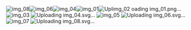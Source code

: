 ![img_08](https://github.com/user-attachments/assets/3a1d6ed2-f49b-4b2f-a2f0-d44e654b1146)![img_06](https://github.com/user-attachments/assets/83a92d66-f6c4-4ea7-b9b5-7091361e8116)![img_04](https://github.com/user-attachments/assets/238bfc9d-77b6-4ca7-92c2-b324a7b32517)![img_01](https://github.com/user-attachments/assets/adbd771f-2f11-4600-9900-505ebc38824e)![Upl<svg xmlns="http://www.w3.org/2000/svg" xmlns:xlink="http://www.w3.org/1999/xlink" id="body_1" preserveAspectRatio="xMinYMin meet" viewBox="0 0 1365 768"><defs><clipPath id="1"><path id="" clip-rule="evenodd" transform="matrix(1 0 0 1 0 0)" d="M0 576L0 0L0 0L1024.56 0L1024.56 0L1024.56 576L1024.56 576L0 576z" /></clipPath></defs><g transform="matrix(1.333333 0 0 1.333333 0 0)"><g clip-path="url(#1)"><g transform="matrix(0.24 0 0 0.24 0 0)"><g transform="matrix(1 0 0 1 0 0)"><image x="0" y="0" xlink:href="img_01.png" width="4269" height="2400" /></g></g></g></g></svg>![img_02](https://github.com/user-attachments/assets/b9fb5be1-ef0a-4123-8dfa-3fa25f178484)
oading img_01.png…]()
![img_03](https://github.com/user-attachments/assets/a35c4993-875b-4c9c-a265-dc7970b67557)
![U<svg xmlns="http://www.w3.org/2000/svg" xmlns:xlink="http://www.w3.org/1999/xlink" id="body_2" preserveAspectRatio="xMinYMin meet" viewBox="0 0 1365 768"><defs><clipPath id="1"><path id="" clip-rule="evenodd" transform="matrix(1 0 0 1 0 0)" d="M0 576L0 0L0 0L1024.56 0L1024.56 0L1024.56 576L1024.56 576L0 576z" /></clipPath></defs><g transform="matrix(1.333333 0 0 1.333333 0 0)"><g clip-path="url(#1)"><g transform="matrix(0.24 0 0 0.24 0 0)"><g transform="matrix(1 0 0 1 0 0)"><image x="0" y="0" xlink:href="img_03.png" width="4269" height="2400" /></g></g></g></g></svg>ploading img_04.svg…]()
![img_05](https://github.com/user-attachments/assets/c16a300c-fc6a-4f7f-a6d1-15cedc69eb23)
![Uplo<svg xmlns="http://www.w3.org/2000/svg" xmlns:xlink="http://www.w3.org/1999/xlink" id="body_3" preserveAspectRatio="xMinYMin meet" viewBox="0 0 1365 768"><defs><clipPath id="1"><path id="" clip-rule="evenodd" transform="matrix(1 0 0 1 0 0)" d="M0 576L0 0L0 0L1024.56 0L1024.56 0L1024.56 576L1024.56 576L0 576z" /></clipPath></defs><g transform="matrix(1.333333 0 0 1.333333 0 0)"><g clip-path="url(#1)"><g transform="matrix(0.24 0 0 0.24 0 0)"><g transform="matrix(1 0 0 1 0 0)"><image x="0" y="0" xlink:href="img_05.png" width="4269" height="2400" /></g></g></g></g></svg>ading img_06.svg…]()
![img_07](https://github.com/user-attachments/assets/8454f6e4-c456-45cb-b7a0-4280dccdd160)
![Upload<svg xmlns="http://www.w3.org/2000/svg" xmlns:xlink="http://www.w3.org/1999/xlink" id="body_4" preserveAspectRatio="xMinYMin meet" viewBox="0 0 1365 768"><defs><clipPath id="1"><path id="" clip-rule="evenodd" transform="matrix(1 0 0 1 0 0)" d="M0 576L0 0L0 0L1024.56 0L1024.56 0L1024.56 576L1024.56 576L0 576z" /></clipPath></defs><g transform="matrix(1.333333 0 0 1.333333 0 0)"><g clip-path="url(#1)"><g transform="matrix(0.24 0 0 0.24 0 0)"><g transform="matrix(1 0 0 1 0 0)"><image x="0" y="0" xlink:href="img_07.png" width="4269" height="2400" /></g></g></g></g></svg>ing img_08.svg…]()


